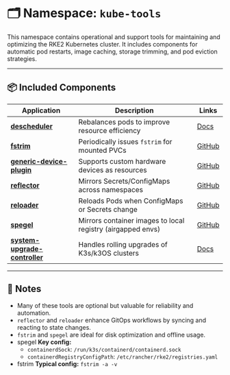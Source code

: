 # 🗂️ Namespace: `kube-tools`

This namespace contains operational and support tools for maintaining and optimizing the RKE2 Kubernetes cluster. It includes components for automatic pod restarts, image caching, storage trimming, and pod eviction strategies.

---

## 📦 Included Components

| Application                                                   | Description                                                 | Links                                                                        |
|---------------------------------------------------------------|-------------------------------------------------------------|------------------------------------------------------------------------------|
| [**descheduler**](./descheduler/)                             | Rebalances pods to improve resource efficiency              | [Docs](https://kubernetes.io/docs/concepts/scheduling-eviction/descheduler/) |
| [**fstrim**](./fstrim/)                                       | Periodically issues `fstrim` for mounted PVCs               | [GitHub](https://github.com/angelnu/fstrim-sidecar)                          |
| [**generic-device-plugin**](./generic-device-plugin/)         | Supports custom hardware devices as resources               | [GitHub](https://github.com/squat/generic-device-plugin)                     |
| [**reflector**](./reflector/)                                 | Mirrors Secrets/ConfigMaps across namespaces                | [GitHub](https://github.com/emberstack/kubernetes-reflector)                 |
| [**reloader**](./reloader/)                                   | Reloads Pods when ConfigMaps or Secrets change              | [GitHub](https://github.com/stakater/Reloader)                               |
| [**spegel**](./spegel/)                                       | Mirrors container images to local registry (airgapped envs) | [GitHub](https://github.com/inth3rface/spege)                                     |
| [**system-upgrade-controller**](./system-upgrade-controller/) | Handles rolling upgrades of K3s/k3OS clusters               | [Docs](https://rancher.com/docs/k3s/latest/en/upgrades/automated/)           |

---

## 📎 Notes

- Many of these tools are optional but valuable for reliability and automation.
- `reflector` and `reloader` enhance GitOps workflows by syncing and reacting to state changes.
- `fstrim` and `spegel` are ideal for disk optimization and offline usage.
- spegel **Key config:**
  - `containerdSock`: `/run/k3s/containerd/containerd.sock`
  - `containerdRegistryConfigPath`: `/etc/rancher/rke2/registries.yaml`
- fstrim **Typical config:** `fstrim -a -v`

